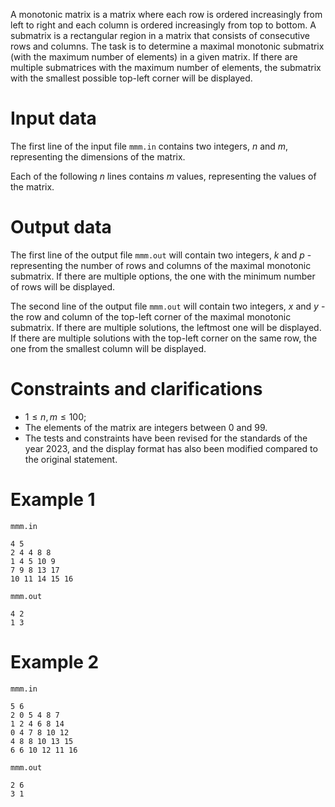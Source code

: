 
A monotonic matrix is a matrix where each row is ordered increasingly from left to right and each column is ordered increasingly from top to bottom. A submatrix is a rectangular region in a matrix that consists of consecutive rows and columns. The task is to determine a maximal monotonic submatrix (with the maximum number of elements) in a given matrix. If there are multiple submatrices with the maximum number of elements, the submatrix with the smallest possible top-left corner will be displayed.

# Input data

The first line of the input file `mmm.in` contains two integers, $n$ and $m$, representing the dimensions of the matrix.

Each of the following $n$ lines contains $m$ values, representing the values of the matrix. 

# Output data

The first line of the output file `mmm.out` will contain two integers, $k$ and $p$ - representing the number of rows and columns of the maximal monotonic submatrix. If there are multiple options, the one with the minimum number of rows will be displayed.

The second line of the output file `mmm.out` will contain two integers, $x$ and $y$ - the row and column of the top-left corner of the maximal monotonic submatrix. If there are multiple solutions, the leftmost one will be displayed. If there are multiple solutions with the top-left corner on the same row, the one from the smallest column will be displayed.

# Constraints and clarifications

* $1 \leq n, m \leq 100$;
* The elements of the matrix are integers between $0$ and $99$.
* The tests and constraints have been revised for the standards of the year $2023$, and the display format has also been modified compared to the original statement.

# Example 1

`mmm.in`
```
4 5
2 4 4 8 8
1 4 5 10 9
7 9 8 13 17
10 11 14 15 16
```

`mmm.out`
```
4 2
1 3
```

# Example 2

`mmm.in`
```
5 6
2 0 5 4 8 7
1 2 4 6 8 14
0 4 7 8 10 12
4 8 8 10 13 15
6 6 10 12 11 16
```

`mmm.out`
```
2 6
3 1
```
